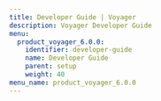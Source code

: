 ```yaml
---
title: Developer Guide | Voyager
description: Voyager Developer Guide
menu:
  product_voyager_6.0.0:
    identifier: developer-guide
    name: Developer Guide
    parent: setup
    weight: 40
menu_name: product_voyager_6.0.0
---
```


